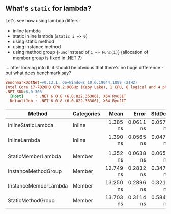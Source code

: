 ﻿## What's `static` for lambda?

Let's see how using lambda differs:

- inline lambda
- static inline lambda (`static i => 0`)
- using static method
- using instance method
- using method group (`Func` instead of `i => Func(i)`) (allocation of member group is fixed in .NET 7)

... after looking into IL it should be obvious that there's no huge difference - but what does benchmark say?

``` ini
BenchmarkDotNet=v0.13.1, OS=Windows 10.0.19044.1889 (21H2)
Intel Core i7-7820HQ CPU 2.90GHz (Kaby Lake), 1 CPU, 8 logical and 4 physical cores
.NET SDK=6.0.303
  [Host]     : .NET 6.0.8 (6.0.822.36306), X64 RyuJIT
  DefaultJob : .NET 6.0.8 (6.0.822.36306), X64 RyuJIT
```
|               Method | Categories |      Mean |     Error |    StdDev | Ratio | RatioSD |  Gen 0 | Allocated |
|--------------------- |----------- |----------:|----------:|----------:|------:|--------:|-------:|----------:|
|   InlineStaticLambda |     Inline |  1.385 ns | 0.0611 ns | 0.0572 ns |  1.00 |    0.06 |      - |         - |
|         InlineLambda |     Inline |  1.390 ns | 0.0565 ns | 0.0472 ns |  1.00 |    0.00 |      - |         - |
|                      |            |           |           |           |       |         |        |           |
|   StaticMemberLambda |     Member |  1.352 ns | 0.0638 ns | 0.0655 ns |  0.10 |    0.01 |      - |         - |
|  InstanceMethodGroup |     Member | 12.749 ns | 0.2832 ns | 0.3478 ns |  0.96 |    0.03 | 0.0153 |      64 B |
| InstanceMemberLambda |     Member | 13.250 ns | 0.2896 ns | 0.3219 ns |  1.00 |    0.00 | 0.0153 |      64 B |
|    StaticMethodGroup |     Member | 13.703 ns | 0.3114 ns | 0.5849 ns |  1.03 |    0.06 | 0.0153 |      64 B |
